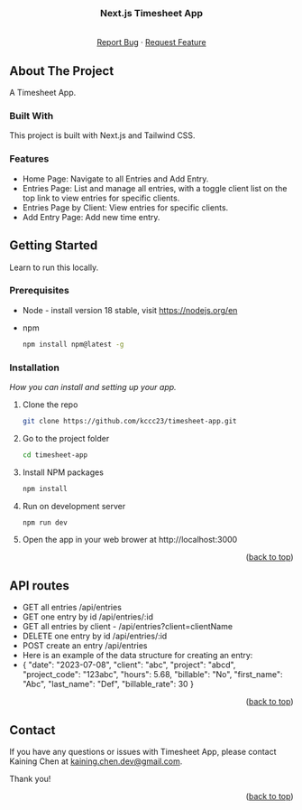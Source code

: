 <br />
<div align="center">

  <h3 align="center" id="readme-top">Next.js Timesheet App</h3>

  <p align="center">
    <br />
    <a href="https://github.com/kccc23/timesheet-app/issues">Report Bug</a>
    ·
    <a href="https://github.com/kccc23/timesheet-app/issues">Request Feature</a>
  </p>
</div>


## About The Project

A Timesheet App.

### Built With

This project is built with Next.js and Tailwind CSS.

### Features

* Home Page: Navigate to all Entries and Add Entry.
* Entries Page: List and manage all entries, with a toggle client list on the top link to view entries for specific clients.
* Entries Page by Client: View entries for specific clients.
* Add Entry Page: Add new time entry.


## Getting Started

Learn to run this locally.

### Prerequisites

* Node - install version 18 stable, visit https://nodejs.org/en

* npm
  ```sh
  npm install npm@latest -g
  ```

### Installation

_How you can install and setting up your app._

1. Clone the repo
   ```sh
   git clone https://github.com/kccc23/timesheet-app.git
   ```
2. Go to the project folder
   ```sh
   cd timesheet-app
   ```
3. Install NPM packages
   ```sh
   npm install
   ```
4. Run on development server
   ```sh
   npm run dev
   ```
5. Open the app in your web brower at http://localhost:3000

<p align="right">(<a href="#readme-top">back to top</a>)</p>


## API routes

* GET all entries /api/entries
* GET one entry by id /api/entries/:id
* GET all entries by client - /api/entries?client=clientName
* DELETE one entry by id /api/entries/:id
* POST create an entry /api/entries
* Here is an example of the data structure for creating an entry:
*  {
      "date": "2023-07-08",
      "client": "abc",
      "project": "abcd",
      "project_code": "123abc",
      "hours": 5.68,
      "billable": "No",
      "first_name": "Abc",
      "last_name": "Def",
      "billable_rate": 30
   }

<p align="right">(<a href="#readme-top">back to top</a>)</p>


## Contact

If you have any questions or issues with Timesheet App, please contact Kaining Chen at kaining.chen.dev@gmail.com.

Thank you!

<p align="right">(<a href="#readme-top">back to top</a>)</p>
